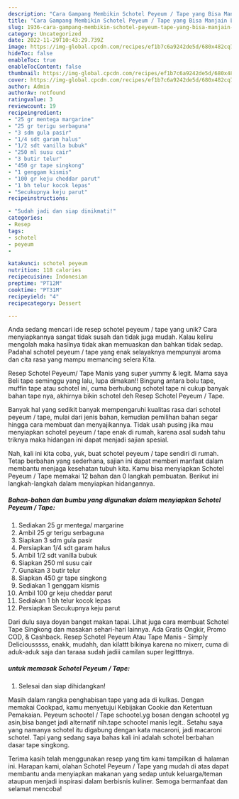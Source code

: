 ```yaml
---
description: "Cara Gampang Membikin Schotel Peyeum / Tape yang Bisa Manjain Lidah"
title: "Cara Gampang Membikin Schotel Peyeum / Tape yang Bisa Manjain Lidah"
slug: 1936-cara-gampang-membikin-schotel-peyeum-tape-yang-bisa-manjain-lidah
category: Uncategorized
date: 2022-11-29T10:43:29.739Z
image: https://img-global.cpcdn.com/recipes/ef1b7c6a9242de5d/680x482cq70/schotel-peyeum-tape-foto-resep-utama.jpg
hideToc: false
enableToc: true
enableTocContent: false
thumbnail: https://img-global.cpcdn.com/recipes/ef1b7c6a9242de5d/680x482cq70/schotel-peyeum-tape-foto-resep-utama.jpg
cover: https://img-global.cpcdn.com/recipes/ef1b7c6a9242de5d/680x482cq70/schotel-peyeum-tape-foto-resep-utama.jpg
author: Admin
authorAv: notfound
ratingvalue: 3
reviewcount: 19
recipeingredient:
- "25 gr mentega margarine"
- "25 gr terigu serbaguna"
- "3 sdm gula pasir"
- "1/4 sdt garam halus"
- "1/2 sdt vanilla bubuk"
- "250 ml susu cair"
- "3 butir telur"
- "450 gr tape singkong"
- "1 genggam kismis"
- "100 gr keju cheddar parut"
- "1 bh telur kocok lepas"
- "Secukupnya keju parut"
recipeinstructions:

- "Sudah jadi dan siap dinikmati!"
categories:
- Resep
tags:
- schotel
- peyeum
- 

katakunci: schotel peyeum  
nutrition: 118 calories
recipecuisine: Indonesian
preptime: "PT12M"
cooktime: "PT31M"
recipeyield: "4"
recipecategory: Dessert

---
```





Anda sedang mencari ide resep schotel peyeum / tape yang unik? Cara menyiapkannya sangat tidak susah dan tidak juga mudah. Kalau keliru mengolah maka hasilnya tidak akan memuaskan dan bahkan tidak sedap. Padahal schotel peyeum / tape yang enak selayaknya mempunyai aroma dan cita rasa yang mampu memancing selera Kita.





Resep Schotel Peyeum/ Tape Manis yang super yummy &amp; legit. Mama saya Beli tape seminggu yang lalu, lupa dimakan!! Bingung antara bolu tape, muffin tape atau schotel ini, cuma berhubung schotel tape ni cukup banyak bahan tape nya, akhirnya bikin schotel deh Resep Schotel Peyeum / Tape.

Banyak hal yang sedikit banyak mempengaruhi kualitas rasa dari schotel peyeum / tape, mulai dari jenis bahan, kemudian pemilihan bahan segar hingga cara membuat dan menyajikannya. Tidak usah pusing jika mau menyiapkan schotel peyeum / tape enak di rumah, karena asal sudah tahu triknya maka hidangan ini dapat menjadi sajian spesial.






Nah, kali ini kita coba, yuk, buat schotel peyeum / tape sendiri di rumah. Tetap berbahan yang sederhana, sajian ini dapat memberi manfaat dalam membantu menjaga kesehatan tubuh kita. Kamu bisa menyiapkan Schotel Peyeum / Tape memakai 12 bahan dan 0 langkah pembuatan. Berikut ini langkah-langkah dalam menyiapkan hidangannya.

<!--inarticleads1-->

##### Bahan-bahan dan bumbu yang digunakan dalam menyiapkan Schotel Peyeum / Tape:

1. Sediakan 25 gr mentega/ margarine
1. Ambil 25 gr terigu serbaguna
1. Siapkan 3 sdm gula pasir
1. Persiapkan 1/4 sdt garam halus
1. Ambil 1/2 sdt vanilla bubuk
1. Siapkan 250 ml susu cair
1. Gunakan 3 butir telur
1. Siapkan 450 gr tape singkong
1. Sediakan 1 genggam kismis
1. Ambil 100 gr keju cheddar parut
1. Sediakan 1 bh telur kocok lepas
1. Persiapkan Secukupnya keju parut


Dari dulu saya doyan banget makan tapai. Lihat juga cara membuat Schotel Tape Singkong dan masakan sehari-hari lainnya. Ada Gratis Ongkir, Promo COD, &amp; Cashback. Resep Schotel Peyeum Atau Tape Manis - Simply Deliciousssss, enakk, mudahh, dan kilattt bikinya karena no mixerr, cuma di aduk-aduk saja dan taraaa sudah jadiii camilan super legitttnya. 

<!--inarticleads2-->

#####  untuk memasak Schotel Peyeum / Tape:


1. Selesai dan siap dihidangkan!

Masih dalam rangka penghabisan tape yang ada di kulkas. Dengan memakai Cookpad, kamu menyetujui Kebijakan Cookie dan Ketentuan Pemakaian. Peyeum schootel / Tape schootel.yg bosan dengan schootel yg asin,bisa banget jadi alternatif nih.tape schootel manis legit.. Setahu saya yang namanya schotel itu digabung dengan kata macaroni, jadi macaroni schotel. Tapi yang sedang saya bahas kali ini adalah schotel berbahan dasar tape singkong. 

Terima kasih telah menggunakan resep yang tim kami tampilkan di halaman ini. Harapan kami, olahan Schotel Peyeum / Tape yang mudah di atas dapat membantu anda menyiapkan makanan yang sedap untuk keluarga/teman ataupun menjadi inspirasi dalam berbisnis kuliner. Semoga bermanfaat dan selamat mencoba!
